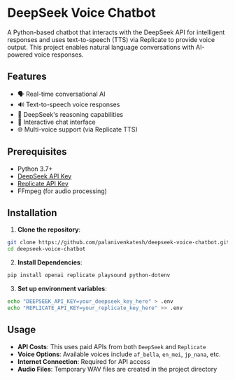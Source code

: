 # DeepSeek Voice Chatbot

A Python-based chatbot that interacts with the DeepSeek API for intelligent responses and uses text-to-speech (TTS) via Replicate to provide voice output. This project enables natural language conversations with AI-powered voice responses.

## Features

- 🗣️ Real-time conversational AI
- 🔊 Text-to-speech voice responses
- 🤖 DeepSeek's reasoning capabilities
- 💬 Interactive chat interface
- 🌐 Multi-voice support (via Replicate TTS)

## Prerequisites

- Python 3.7+
- [DeepSeek API Key](https://platform.deepseek.com/api_keys)
- [Replicate API Key](https://replicate.com/account/api-tokens)
- FFmpeg (for audio processing)

## Installation

1. **Clone the repository**:
  ```bash
  git clone https://github.com/palanivenkatesh/deepseek-voice-chatbot.git
  cd deepseek-voice-chatbot
  ```

2. **Install Dependencies**:
  ```bash
  pip install openai replicate playsound python-dotenv
  ```

3. **Set up environment variables**:
  ```bash
  echo "DEEPSEEK_API_KEY=your_deepseek_key_here" > .env
  echo "REPLICATE_API_KEY=your_replicate_key_here" >> .env
  ```

## Usage
- **API Costs**: This uses paid APIs from both `DeepSeek` and `Replicate`
- **Voice Options**: Available voices include `af_bella`, `en_mei`, `jp_nana`, etc.
- **Internet Connection**: Required for API access
- **Audio Files**: Temporary WAV files are created in the project directory

